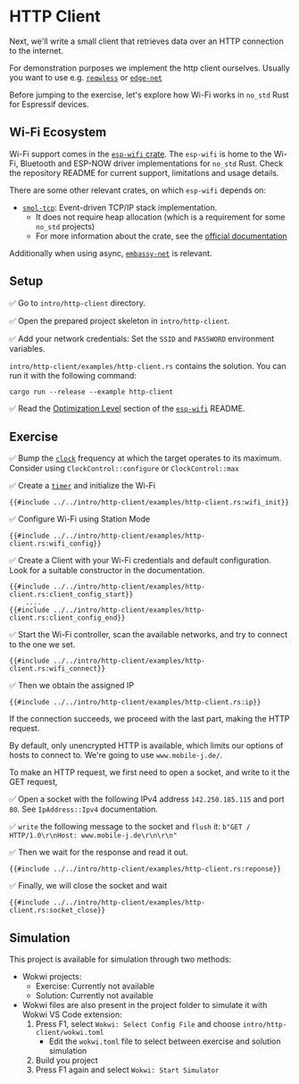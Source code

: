 # HTTP Client
Next, we'll write a small client that retrieves data over an HTTP connection to the internet.

For demonstration purposes we implement the http client ourselves. Usually you want to use e.g. [`reqwless`](https://crates.io/crates/reqwless) or [`edge-net`](https://crates.io/crates/edge-net)

Before jumping to the exercise, let's explore how Wi-Fi works in `no_std` Rust for Espressif devices.

## Wi-Fi Ecosystem

Wi-Fi support comes in the [`esp-wifi` crate][esp-wifi]. The `esp-wifi` is home to the Wi-Fi, Bluetooth and ESP-NOW driver implementations for `no_std` Rust.
Check the repository README for current support, limitations and usage details.

There are some other relevant crates, on which `esp-wifi` depends on:
- [`smol-tcp`][smoltcp]: Event-driven TCP/IP stack implementation.
  - It does not require heap allocation (which is a requirement for some `no_std` projects)
  - For more information about the crate, see the [official documentation][smoltcp-docs]

Additionally when using async, [`embassy-net`][embassy-net] is relevant.

[esp-wifi]: https://github.com/esp-rs/esp-wifi
[embassy-net]: https://github.com/embassy-rs/embassy/tree/main/embassy-net
[smoltcp]: https://github.com/smoltcp-rs/smoltcp
[smoltcp-docs]: https://docs.rs/smoltcp/latest/smoltcp/

## Setup

✅ Go to `intro/http-client` directory.

✅ Open the prepared project skeleton in `intro/http-client`.

✅ Add your network credentials: Set the  `SSID` and `PASSWORD` environment variables.

`intro/http-client/examples/http-client.rs` contains the solution. You can run it with the following command:

```shell
cargo run --release --example http-client
```

✅ Read the [Optimization Level] section of the [`esp-wifi`] README.

[Optimization Level]: https://github.com/esp-rs/esp-wifi/tree/main/esp-wifi#optimization-level
[`esp-wifi`]: https://github.com/esp-rs/esp-wifi

## Exercise

✅ Bump the [`clock`][clock] frequency at which the target operates to its maximum. Consider using `ClockControl::configure` or `ClockControl::max`

✅ Create a [`timer`][timer] and initialize the Wi-Fi
```rust,ignore
{{#include ../../intro/http-client/examples/http-client.rs:wifi_init}}
```

✅ Configure Wi-Fi using Station Mode
```rust,ignore
{{#include ../../intro/http-client/examples/http-client.rs:wifi_config}}
```

✅ Create a Client with your Wi-Fi credentials and default configuration. Look for a suitable constructor in the documentation.
```rust,ignore
{{#include ../../intro/http-client/examples/http-client.rs:client_config_start}}
    ....
{{#include ../../intro/http-client/examples/http-client.rs:client_config_end}}
```

✅ Start the Wi-Fi controller, scan the available networks, and try to connect to the one we set.
```rust,ignore
{{#include ../../intro/http-client/examples/http-client.rs:wifi_connect}}
```

✅ Then we obtain the assigned IP
```rust,ignore
{{#include ../../intro/http-client/examples/http-client.rs:ip}}
```

If the connection succeeds, we proceed with the last part, making the HTTP request.

By default, only unencrypted HTTP is available, which limits our options of hosts to connect to. We're going to use `www.mobile-j.de/`.

To make an HTTP request, we first need to open a socket, and write to it the GET request,

✅ Open a socket with the following IPv4 address `142.250.185.115` and port `80`. See `IpAddress::Ipv4` documentation.

✅ `write` the following message to the socket and `flush` it: `b"GET / HTTP/1.0\r\nHost: www.mobile-j.de\r\n\r\n"`

✅ Then we wait for the response and read it out.
```rust,ignore
{{#include ../../intro/http-client/examples/http-client.rs:reponse}}
```

✅ Finally, we will close the socket and wait
```rust,ignore
{{#include ../../intro/http-client/examples/http-client.rs:socket_close}}
```

[timer]: https://docs.esp-rs.org/esp-hal/esp-hal/0.16.0/esp32c3/esp32c3/systimer/index.html
[clock]: https://docs.esp-rs.org/esp-hal/esp-hal/0.16.0/esp32c3/esp_hal/clock/index.html

## Simulation

This project is available for simulation through two methods:
- Wokwi projects:
  - Exercise: Currently not available
  - Solution: Currently not available
- Wokwi files are also present in the project folder to simulate it with Wokwi VS Code extension:
   1. Press F1, select `Wokwi: Select Config File` and choose `intro/http-client/wokwi.toml`
      - Edit the `wokwi.toml` file to select between exercise and solution simulation
   2. Build you project
   3. Press F1 again and select `Wokwi: Start Simulator`
